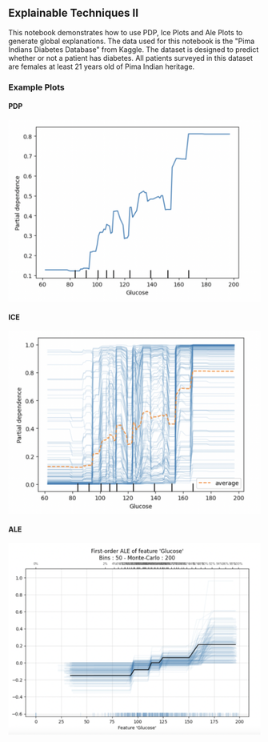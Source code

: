 ## Explainable Techniques II

This notebook demonstrates how to use PDP, Ice Plots and Ale Plots to generate global explanations. The data used for this notebook is the "Pima Indians Diabetes Database" from Kaggle. 
The dataset is designed to predict whether or not a patient has diabetes. All patients surveyed in this dataset are females at least 21 years old of Pima Indian heritage.

### Example Plots

#### PDP
![PDP Plot](./img/PDP_Example.png)

#### ICE
![ICE Plot](./img/ICE_Example.png)

#### ALE
![ALE Plot](./img/ALE_Example.png)
